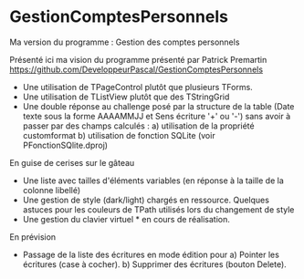 # GestionComptesPersonnels
Ma version du programme : Gestion des comptes personnels

Présenté ici ma vision du programme présenté par Patrick Premartin https://github.com/DeveloppeurPascal/GestionComptesPersonnels

 - Une utilisation de TPageControl plutôt que plusieurs TForms.
 - Une utilisation de TListView plutôt que des TStringGrid  
 - Une double réponse au challenge posé par la structure de la table (Date texte sous la forme AAAAMMJJ et Sens écriture '+' ou '-')
   sans avoir à passer par des champs calculés : 
      a) utilisation de la propriété customformat
      b) utilisation de fonction SQLite (voir PFonctionSQlite.dproj)
      
 En guise de cerises sur le gâteau 
 - Une liste avec tailles d'éléments variables (en réponse à la taille de la colonne libellé)
 - Une gestion de style (dark/light) chargés en ressource. Quelques astuces pour les couleurs de TPath utilisés lors du changement de style
 - Une gestion du clavier virtuel * en cours de réalisation.

En prévision
 - Passage de la liste des écritures en mode édition pour
      a) Pointer les écritures (case à cocher).
      b) Supprimer des écritures (bouton Delete).
 
